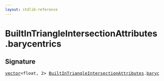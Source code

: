 ```yaml
---
layout: stdlib-reference
---
```


# BuiltInTriangleIntersectionAttributes.barycentrics

## Signature
<pre>
<a href="/stdlib-reference/types/vector/index" class="code_type">vector</a>&lt;float, 2&gt; <a href="/stdlib-reference/types/BuiltInTriangleIntersectionAttributes/index" class="code_type">BuiltInTriangleIntersectionAttributes</a>.<a href="/stdlib-reference/types/BuiltInTriangleIntersectionAttributes/barycentrics" class="code_var">barycentrics</a>;
</pre>

